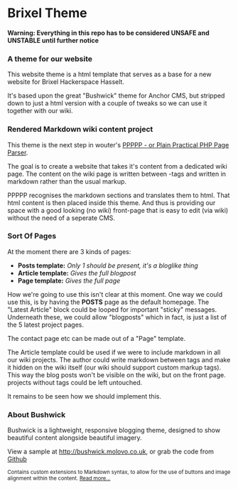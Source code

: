 # Brixel Theme

**Warning: Everything in this repo has to be considered UNSAFE and UNSTABLE until further notice**

### A theme for our website

This website theme is a html template that serves as a base for a new website for Brixel Hackerspace Hasselt. 

It's based upon the great "Bushwick" theme for Anchor CMS, but stripped down to just a html version with a couple of tweaks so we can use it together with our wiki.

### Rendered Markdown wiki content project

This theme is the next step in wouter's [PPPPP - or Plain Practical PHP Page Parser](https://github.com/Brixel/Plain-Practical-PHP-Page-Parser).

The goal is to create a website that takes it's content from a dedicated wiki page. 
The content on the wiki page is written between <no wiki>-tags and written in markdown rather than the usual markup.

PPPPP recognises the markdown sections and translates them to html. That html content is then placed inside this theme.
And thus is providing our space with a good looking (no wiki) front-page that is easy to edit (via wiki) without the need of a seperate CMS.

### Sort Of Pages

At the moment there are 3 kinds of pages:

- **Posts template:** *Only 1 should be present, it's a bloglike thing*
- **Article template:** *Gives the full blogpost*
- **Page template:** *Gives the full page*

How we're going to use this isn't clear at this moment. One way we could use this, is by having the **POSTS** page as the default homepage. The "Latest Article" block could be looped for important "sticky" messages. Underneath these, we could allow "blogposts" which in fact, is just a list of the 5 latest project pages.

The contact page etc can be made out of a "Page" template.

The Article template could be used if we were to include markdown in all our wiki projects. The author could write markdown between <no wiki> tags and make it hidden on the wiki itself (our wiki should support custom markup tags). This way the blog posts won't be visible on the wiki, but on the front page. projects without <blog> tags could be left untouched.

It remains to be seen how we should implement this.


### About Bushwick

Bushwick is a lightweight, responsive blogging theme, designed to show beautiful content alongside beautiful imagery.

View a sample at <http://bushwick.molovo.co.uk>, or grab the code from [Github](http://github.com/molovo/bushwick)

<small>Contains custom extensions to Markdown syntax, to allow for the use of buttons and image alignment within the content. [Read more...](http://bushwick.molovo.co.uk/writing-guidelines)</small>
